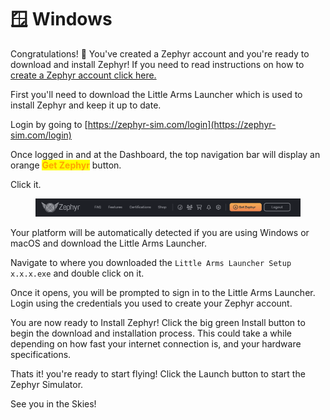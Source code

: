 # 🪟 Windows

Congratulations! 🎊 You've created a Zephyr account and you're ready to download and install Zephyr! If you need to read instructions on how to [create a Zephyr account click here.](../../create-an-account.md)



First you'll need to download the Little Arms Launcher which is used to install Zephyr and keep it up to date. &#x20;

Login by going to [https://zephyr-sim.com/login](https://zephyr-sim.com/login)

Once logged in and at the Dashboard, the top navigation bar will display an orange <mark style="color:orange;">**Get Zephyr**</mark> button.

Click it.

<figure><img src="../../../.gitbook/assets/image (23) (1) (1).png" alt=""><figcaption></figcaption></figure>

Your platform will be automatically detected if you are using Windows or macOS and download the Little Arms Launcher. &#x20;

Navigate to where you downloaded the `Little Arms Launcher Setup x.x.x.exe` and double click on it.



Once it opens, you will be prompted to sign in to the Little Arms Launcher. Login using the credentials you used to create your Zephyr account.



You are now ready to Install Zephyr! Click the big green Install button to begin the download and installation process.  This could take a while depending on how fast your internet connection is, and your hardware specifications.&#x20;



Thats it! you're ready to start flying! Click the Launch button to start the Zephyr Simulator.





See you in the Skies!
